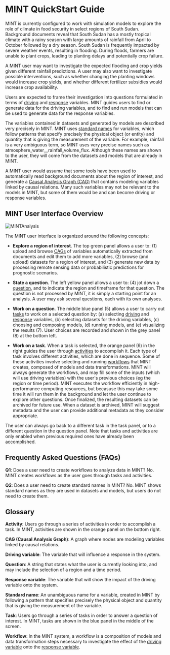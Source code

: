 # MINT QuickStart Guide

MINT is currently configured to work with simulation models to explore the role of climate in food security in select regions of South Sudan.  Background documents reveal that South Sudan has a mostly tropical climate with a rainy season with large amounts of rainfall from April to October followed by a dry season. South Sudan is frequently impacted by severe weather events, resulting in flooding. During floods, farmers are unable to plant crops, leading to planting delays and potentially crop failure.

A MINT user may want to investigate the expected flooding and crop yields given different rainfall predictions.  A user may also want to investigate possible interventions, such as whether changing the planting windows would increase crop yields, and whether different fertilizer subsidies would increase crop availability.  

Users are expected to frame their investigation into questions formulated in terms of [driving](#drivingvar_def) and [response](#responsevar_def) variables.  MINT guides users to find or generate data for the driving variables, and to find and run models that can be used to generate data for the response variables.

The variables contained in datasets and generated by models are described very precisely in MINT.  MINT uses [standard names](#standardnames_def) for variables, which follow patterns that specify precisely the physical object (or entity) and quantity that is giving the measurement of the variable.  For example, rainfall is a very ambiguous term, so MINT uses very precise names such as atmosphere_water__rainfall_volume_flux.  Although these names are shown to the user, they will come from the datasets and models that are already in MINT.  

A MINT user would assume that some tools have been used to automatically read background documents about the region of interest, and generate a [Causal Analysis Graph (CAG)](#cag_def) that contains modeling variables linked by causal relations.  Many such variables may not be relevant to the models in MINT, but some of them would be and can become driving or response variables.


## MINT User Interface Overview

![MINTAnalysis](https://github.com/mintproject/MINT_USERGUIDE/blob/master/Figures/MainControlPanel.jpg?raw=true)

The MINT user interface is organized around the following concepts:

* **Explore a region of interest**.  The top green panel allows a user to: (1) upload and browse [CAGs](#cag_def) of variables automatically extracted from  documents and edit them to add more variables, (2) browse (and upload) datasets for a region of interest, and (3) generate new data by processing remote sensing data or probabilistic predictions for prognostic scenarios.  

* **State a question**. The left yellow panel allows a user to: (4) jot down a [question](#question_def), and to indicate the region and timeframe for that question.  The question is not processed by MINT, it is simply a starting point for an analysis.  A user may ask several questions, each with its own analyses.

* **Work on a question**. The middle blue panel (5) allows a user to carry out [tasks](#task_def) to work on a selected question by: (a) selecting [driving](#drivingvar_def) and [response](#responsevar_def) variables, (b) selecting datasets for the driving variables, (c) choosing and composing models, (d) running models, and (e) visualizing the results (7). User choices are recorded and shown in the grey panel (8) at the bottom left.

* **Work on a task**.  When a task is selected, the orange panel (6) in the right guides the user through [activities](#activity_def) to accomplish it.  Each type of task involves different activities, which are done in sequence.  Some of these activities involve selecting and running [workflows](#workflow_def) that MINT creates, composed of models and data transformations.  MINT will always generate the workflows, and may fill some of the inputs (which will use driving variables) with the user's previous choices (eg the region or time period).  MINT executes the workflow efficiently in high-performance computing resources, but becasuse this may take some time it will run them in the background and let the user continue to explore other questions.  Once finalized, the resulting datasets can be archived for future use.  When a dataset is archived, MINT will suggest metadata and the user can provide additional metadata as they consider appropriate.

The user can always go back to a different task in the task panel, or to a different question in the question panel.  Note that  tasks and activities are only enabled when previous required ones have already been accomplished.

## Frequently Asked Questions (FAQs)

__Q1__: Does a user need to create workflows to analyze data in MINT?  No. MINT creates workflows as the user goes through tasks and activities.

__Q2__: Does a user need to create standard names in MINT?  No. MINT shows standard names as they are used in datasets and models, but users do not need to create them.


## Glossary
<a name="activity_def">**Activity**</a>: Users go through a series of activities in order to accomplish a task.  In MINT, activities are shown in the orange panel on the bottom right.

<a name="cag_def">**CAG (Causal Analysis Graph)**</a>: A graph where nodes are modeling variables linked by causal relations. 

<a name="drivingvar_def">**Driving variable**</a>: The variable that will influence a response in the system.  

<a name="question_def">**Question**</a>: A string that states what the user is currently looking into, and may include the selection of a region and a time period. 

<a name="responsevar_def">**Response variable**</a>: The variable that will show the impact of the driving variable onto the system.

<a name="standardname_def">**Standard name**</a>: An unambiguous name for a variable, created in MINT by following a pattern that specifies precisely the physical object and quantity that is giving the measurement of the variable.

<a name="task_def">**Task**</a>: Users go through a series of tasks in order to answer a question of interest. In MINT, tasks are shown in the blue panel in the middle of the screen.

<a name="workflow_def">**Workflow**</a>: In the MINT system, a workflow is a composition of models and data transformation steps necessary to investigate the effect of the [driving variable](#drivingvar_def) onto the [response variable](#responsevar_def).
